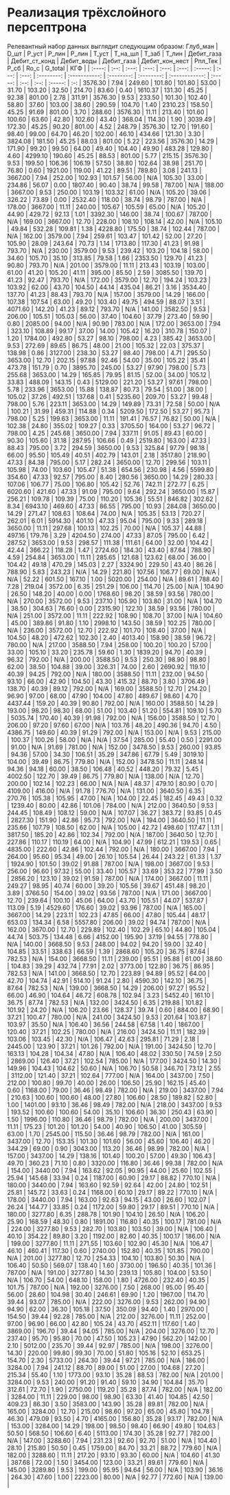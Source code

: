 # Реализация трёхслойного персептрона

Релевантный набор данных выглядит следующим образом:
Глуб_ман | D_шт | Р_уст | P_лин | Р_лин | Т_уст | Т_на_шл | Т_заб | T_лин | Дебит_газа | Дебит_ст_конд | Дебит_воды | Дебит_газа | Дебит_кон_нест | Рпл_Тек | P_сб | Ro_c | G_total | КГФ | 
| :----: | :--: | :---: | :---: | :---: | :---: | :-----: | :---: | :---: | :--------: | :-----------: | :--------: | :--------: | :------------: | :-----: | :--: | :--: | :-----: | :-: |
3576.30 | 7.94 | 249.60 | 101.80 | 101.80 | 53.00 | 31.70 | 103.20 | 32.50 | 214.70 | 83.60 | 0.40 | 1610.37 | 131.30 | 45.25 | 92.38 | 801.00 | 2.78 | 311.91 | 
3576.30 | 9.53 | 233.50 | 101.30 | 102.40 | 58.80 | 37.60 | 103.00 | 38.60 | 290.59 | 104.70 | 1.40 | 2310.23 | 158.50 | 45.25 | 91.69 | 801.00 | 3.70 | 288.60 | 
3576.30 | 11.11 | 213.40 | 101.60 | 100.60 | 63.60 | 42.80 | 102.60 | 43.40 | 368.04 | 114.30 | 1.90 | 3039.49 | 172.30 | 45.25 | 90.20 | 801.00 | 4.52 | 248.79 | 
3576.30 | 12.70 | 191.60 | 98.40 | 99.00 | 64.70 | 46.20 | 102.00 | 46.10 | 434.66 | 121.30 | 3.30 | 3824.08 | 181.50 | 45.25 | 88.03 | 801.00 | 5.22 | 223.56 | 
3576.30 | 14.29 | 171.90 | 99.20 | 99.50 | 64.00 | 49.40 | 104.40 | 49.90 | 483.28 | 129.80 | 4.60 | 4299.10 | 190.60 | 45.25 | 88.53 | 801.00 | 5.77 | 215.15 | 
3576.30 | 9.53 | 199.50 | 106.36 | 106.19 | 57.50 | 38.80 | 102.64 | 38.98 | 251.70 | 76.80 | 0.60 | 1921.00 | 119.00 | 41.22 | 89.51 | 789.80 | 3.08 | 241.13 | 
3667.00 | 7.94 | 252.00 | 102.93 | 101.57 | 56.00 | N/A | 105.30 | 33.00 | 234.86 | 56.07 | 0.00 | 1807.40 | 90.40 | 38.74 | 99.58 | 787.00 | N/A | 188.00 | 
3667.00 | 9.53 | 250.00 | 103.19 | 103.32 | 61.00 | N/A | 105.20 | 39.06 | 326.22 | 73.89 | 0.00 | 2532.40 | 118.00 | 38.74 | 98.79 | 787.00 | N/A | 178.00 | 
3667.00 | 11.11 | 240.00 | 105.67 | 105.59 | 65.00 | N/A | 105.20 | 44.90 | 429.72 | 92.13 | 1.01 | 3392.30 | 146.00 | 38.74 | 100.67 | 787.00 | N/A | 169.00 | 
3667.00 | 12.70 | 228.00 | 108.10 | 108.14 | 42.00 | N/A | 105.10 | 49.84 | 532.28 | 109.81 | 1.38 | 4228.80 | 175.50 | 38.74 | 102.44 | 787.00 | N/A | 162.00 | 
3579.00 | 7.94 | 259.61 | 103.47 | 101.42 | 52.00 | 27.20 | 105.90 | 28.09 | 243.64 | 70.73 | 1.14 | 1713.80 | 117.30 | 41.23 | 91.98 | 793.70 | N/A | 230.00 | 
3579.00 | 9.53 | 239.42 | 103.20 | 104.18 | 58.00 | 34.60 | 105.70 | 35.10 | 313.85 | 79.58 | 1.66 | 2353.50 | 129.70 | 41.23 | 90.80 | 793.70 | N/A | 201.00 | 
3579.00 | 11.11 | 213.43 | 103.19 | 103.00 | 61.00 | 41.20 | 105.20 | 41.11 | 395.00 | 85.50 | 2.59 | 3085.50 | 139.70 | 41.23 | 92.47 | 793.70 | N/A | 172.00 | 
3579.00 | 12.70 | 194.24 | 103.23 | 103.92 | 62.00 | 43.70 | 104.50 | 44.14 | 435.04 | 86.21 | 3.16 | 3534.40 | 137.70 | 41.23 | 88.43 | 793.70 | N/A | 157.00 | 
3579.00 | 14.29 | 166.00 | 107.38 | 107.54 | 63.00 | 49.20 | 103.40 | 49.75 | 494.59 | 88.07 | 3.51 | 4071.60 | 142.20 | 41.23 | 89.12 | 793.70 | N/A | 141.00 | 
3582.50 | 9.53 | 206.00 | 105.51 | 105.03 | 56.00 | 37.40 | 104.60 | 37.79 | 273.40 | 59.90 | 0.80 | 2085.00 | 94.00 | N/A | 90.90 | 783.00 | N/A | 172.00 | 
3653.00 | 7.94 | 323.10 | 108.89 | 99.17 | 37.00 | 14.00 | 105.42 | 16.20 | 310.78 | 150.07 | 1.20 | 1784.00 | 492.80 | 53.27 | 98.10 | 798.00 | 4.23 | 385.42 | 
3653.00 | 9.53 | 272.69 | 89.65 | 86.75 | 48.00 | 21.00 | 105.32 | 22.03 | 375.37 | 138.98 | 0.86 | 3127.00 | 238.30 | 53.27 | 98.40 | 798.00 | 4.71 | 295.50 | 
3653.00 | 12.70 | 202.15 | 97.88 | 92.46 | 54.00 | 35.00 | 105.22 | 35.41 | 473.78 | 151.79 | 0.70 | 3895.70 | 245.00 | 53.27 | 97.90 | 798.00 | 5.73 | 255.68 | 
3653.00 | 14.29 | 165.85 | 79.95 | 81.15 | 52.00 | 34.00 | 105.12 | 33.83 | 488.09 | 143.15 | 0.43 | 5129.00 | 221.20 | 53.27 | 97.61 | 798.00 | 5.78 | 233.96 | 
3653.00 | 15.88 | 138.87 | 80.73 | 79.54 | 51.00 | 38.00 | 105.02 | 37.26 | 492.51 | 137.68 | 0.41 | 5235.60 | 209.70 | 53.27 | 99.48 | 798.00 | 5.76 | 223.11 | 
3653.00 | 14.29 | 149.89 | 73.31 | 72.58 | 50.00 | N/A | 100.21 | 31.99 | 459.31 | 114.88 | 0.34 | 5209.50 | 172.50 | 53.27 | 95.73 | 798.00 | 5.25 | 199.63 | 
3653.00 | 11.11 | 191.41 | 76.57 | 76.82 | 50.00 | N/A | 102.38 | 24.80 | 355.02 | 109.27 | 0.33 | 3705.50 | 164.00 | 53.27 | 96.72 | 798.00 | 4.25 | 245.68 | 
3650.00 | 7.94 | 337.11 | 91.05 | 89.43 | 60.00 | 90.30 | 105.60 | 31.18 | 287.95 | 106.66 | 0.49 | 2519.80 | 163.00 | 47.33 | 88.43 | 795.00 | 3.72 | 294.59 | 
3650.00 | 9.53 | 325.84 | 97.79 | 98.18 | 66.00 | 95.50 | 105.49 | 40.51 | 402.79 | 143.01 | 2.18 | 3517.80 | 218.90 | 47.33 | 84.38 | 795.00 | 5.17 | 282.24 | 
3650.00 | 12.70 | 299.56 | 103.11 | 105.98 | 74.00 | 103.60 | 105.47 | 51.38 | 654.56 | 230.98 | 4.56 | 5599.80 | 354.60 | 47.33 | 92.57 | 795.00 | 8.40 | 280.56 | 
3650.00 | 14.29 | 280.33 | 107.06 | 106.77 | 75.00 | 106.80 | 105.42 | 52.76 | 742.11 | 272.77 | 6.25 | 6020.60 | 421.60 | 47.33 | 91.09 | 795.00 | 9.64 | 292.24 | 
3650.00 | 15.87 | 256.21 | 109.78 | 109.39 | 75.00 | 110.20 | 105.36 | 55.51 | 846.82 | 302.62 | 8.34 | 6943.10 | 469.60 | 47.33 | 86.55 | 795.00 | 10.93 | 284.08 | 
3650.00 | 14.29 | 271.47 | 108.63 | 108.64 | 74.00 | N/A | 105.35 | 53.13 | 720.27 | 262.01 | 6.01 | 5914.30 | 401.10 | 47.33 | 95.04 | 795.00 | 9.33 | 289.18 | 
3650.00 | 11.11 | 297.68 | 100.13 | 102.25 | 70.00 | N/A | 105.37 | 44.88 | 497.16 | 179.76 | 3.29 | 4204.50 | 274.00 | 47.33 | 87.05 | 795.00 | 6.42 | 287.52 | 
3653.00 | 9.53 | 298.57 | 111.38 | 111.61 | 64.00 | 32.00 | 104.42 | 42.44 | 366.22 | 118.28 | 1.47 | 2724.60 | 184.30 | 43.40 | 87.64 | 788.90 | 4.59 | 254.84 | 
3653.00 | 11.11 | 285.65 | 121.68 | 123.62 | 68.00 | 36.00 | 104.42 | 49.18 | 470.29 | 145.03 | 2.27 | 3324.90 | 229.50 | 43.40 | 86.26 | 788.90 | 5.83 | 243.23 | 
N/A | 14.29 | 221.80 | 107.56 | 106.77 | 69.00 | N/A | N/A | 52.22 | 601.50 | 167.10 | 1.00 | 5020.00 | 254.00 | N/A | 89.61 | 788.40 | 7.28 | 219.04 | 
3572.00 | 6.35 | 251.29 | 106.00 | 114.70 | 25.00 | N/A | 104.90 | 26.50 | 148.20 | 40.00 | 0.00 | 1768.60 | 98.20 | 38.59 | 93.56 | 780.00 | N/A | 270.00 | 
3572.00 | 9.53 | 237.10 | 105.90 | 103.80 | 31.00 | N/A | 104.70 | 38.50 | 304.63 | 76.60 | 0.00 | 2315.90 | 122.10 | 38.59 | 93.56 | 780.00 | N/A | 251.00 | 
3572.00 | 11.11 | 222.92 | 108.90 | 108.70 | 37.00 | N/A | 104.60 | 45.00 | 389.86 | 91.80 | 1.10 | 2998.10 | 143.50 | 38.59 | 102.25 | 780.00 | N/A | 236.00 | 
3572.00 | 12.70 | 222.92 | 101.70 | 108.40 | 37.00 | N/A | 104.50 | 48.20 | 472.62 | 102.30 | 2.40 | 4013.40 | 158.90 | 38.59 | 96.72 | 780.00 | N/A | 217.00 | 
3588.50 | 7.94 | 258.00 | 100.20 | 100.20 | 57.00 | 33.00 | 105.10 | 33.20 | 235.78 | 59.60 | 1.30 | 1839.20 | 94.70 | 40.39 | 96.32 | 792.00 | N/A | 200.00 | 
3588.50 | 9.53 | 250.30 | 98.90 | 98.80 | 62.00 | 38.50 | 104.88 | 39.00 | 326.31 | 74.00 | 2.60 | 2690.92 | 119.10 | 40.39 | 94.25 | 792.00 | N/A | 180.00 | 
3588.50 | 11.11 | 232.00 | 94.50 | 93.10 | 66.00 | 42.90 | 104.50 | 43.30 | 415.32 | 88.70 | 3.80 | 3706.49 | 138.70 | 40.39 | 89.12 | 792.00 | N/A | 169.00 | 
3588.50 | 12.70 | 214.20 | 96.90 | 97.00 | 68.00 | 47.90 | 104.00 | 47.80 | 489.67 | 98.60 | 4.70 | 4437.44 | 159.20 | 40.39 | 90.80 | 792.00 | N/A | 160.00 | 
3588.50 | 14.29 | 193.00 | 98.20 | 98.30 | 68.00 | 51.00 | 103.40 | 51.20 | 554.81 | 109.10 | 5.70 | 5035.74 | 170.40 | 40.39 | 91.98 | 792.00 | N/A | 156.00 | 
3588.50 | 12.70 | 206.00 | 97.20 | 97.60 | 67.00 | N/A | 103.76 | 48.20 | 490.36 | 94.70 | 4.50 | 4386.75 | 149.60 | 40.39 | 91.29 | 792.00 | N/A | 153.00 | 
N/A | 9.53 | 215.00 | 100.37 | 100.26 | 58.00 | N/A | N/A | 37.54 | 285.00 | 55.40 | 0.50 | 2291.00 | 91.00 | N/A | 91.69 | 781.00 | N/A | 152.00 | 
3478.50 | 9.53 | 260.00 | 93.85 | 94.36 | 57.00 | 34.30 | 106.51 | 35.29 | 347.86 | 67.79 | 5.49 | 3019.10 | 104.00 | 39.49 | 86.75 | 779.80 | N/A | 152.00 | 
3478.50 | 11.11 | 248.14 | 94.36 | 94.18 | 60.00 | 38.50 | 106.48 | 40.52 | 448.20 | 79.32 | 5.45 | 4002.50 | 122.70 | 39.49 | 86.75 | 779.80 | N/A | 138.00 | 
N/A | 12.70 | 200.00 | 102.14 | 102.23 | 66.00 | N/A | N/A | 48.37 | 479.10 | 80.90 | 0.70 | 4109.00 | 416.00 | N/A | 91.78 | 776.70 | N/A | 131.00 | 
3640.50 | 6.35 | 270.76 | 105.38 | 105.95 | 47.00 | N/A | 104.00 | 22.45 | 182.45 | 49.43 | 0.32 | 1239.40 | 80.00 | 42.86 | 101.06 | 784.00 | N/A | 212.00 | 
3640.50 | 9.53 | 244.45 | 108.49 | 108.12 | 59.00 | N/A | 107.07 | 36.27 | 383.72 | 93.85 | 0.45 | 2827.30 | 151.90 | 42.86 | 95.73 | 792.00 | N/A | 194.00 | 
3640.50 | 11.11 | 235.66 | 107.79 | 108.50 | 62.00 | N/A | 105.00 | 42.72 | 498.60 | 117.47 | 1.11 | 3817.50 | 185.20 | 42.86 | 102.34 | 792.00 | N/A | 187.00 | 
3640.50 | 12.70 | 227.86 | 110.17 | 110.19 | 64.00 | N/A | 104.90 | 47.99 | 612.21 | 139.53 | 0.65 | 4835.00 | 222.60 | 42.86 | 102.44 | 792.00 | N/A | 180.00 | 
3667.00 | 7.94 | 264.00 | 95.60 | 95.34 | 49.00 | 26.10 | 105.54 | 26.44 | 243.22 | 61.33 | 1.37 | 1924.90 | 101.50 | 39.02 | 91.88 | 787.00 | N/A | 198.00 | 
3667.00 | 9.53 | 256.00 | 96.60 | 97.32 | 55.00 | 33.40 | 105.57 | 33.69 | 353.22 | 77.99 | 3.50 | 2856.20 | 123.10 | 39.02 | 91.59 | 787.00 | N/A | 174.00 | 
3667.00 | 11.11 | 249.27 | 98.95 | 40.74 | 60.00 | 39.20 | 105.56 | 39.67 | 451.48 | 98.20 | 3.89 | 3766.50 | 154.00 | 39.02 | 93.56 | 787.00 | N/A | 171.00 | 
3667.00 | 12.70 | 239.64 | 100.10 | 45.06 | 64.00 | 43.70 | 105.51 | 44.07 | 537.87 | 113.09 | 5.19 | 4529.60 | 176.60 | 39.02 | 93.96 | 787.00 | N/A | 165.00 | 
3667.00 | 14.29 | 223.11 | 102.23 | 47.85 | 66.00 | 47.80 | 105.44 | 48.17 | 653.03 | 134.34 | 6.58 | 5557.80 | 206.00 | 39.02 | 94.74 | 787.00 | N/A | 162.00 | 
3670.00 | 12.70 | 229.89 | 102.40 | 102.29 | 65.10 | 44.80 | 105.04 | 44.74 | 503.75 | 134.48 | 6.66 | 4152.00 | 195.90 | 37.19 | 94.55 | 778.80 | N/A | 140.00 | 
3668.50 | 9.53 | 248.00 | 94.02 | 94.20 | 59.00 | 32.40 | 104.85 | 33.51 | 338.63 | 66.59 | 1.39 | 2868.60 | 105.20 | 36.75 | 87.64 | 782.53 | N/A | 154.00 | 
3668.50 | 11.11 | 239.00 | 95.51 | 95.88 | 61.00 | 38.60 | 104.83 | 39.29 | 432.74 | 77.91 | 2.02 | 3773.00 | 122.80 | 36.75 | 86.95 | 782.53 | N/A | 141.00 | 
3668.50 | 12.70 | 223.89 | 94.89 | 95.52 | 64.00 | 42.70 | 104.74 | 42.91 | 514.10 | 91.24 | 2.80 | 4590.30 | 142.10 | 36.75 | 87.64 | 782.53 | N/A | 139.00 | 
3668.50 | 14.29 | 206.00 | 97.27 | 95.52 | 66.00 | 46.90 | 104.64 | 46.72 | 608.78 | 102.94 | 3.23 | 5452.40 | 161.10 | 36.75 | 87.74 | 782.53 | N/A | 132.00 | 
3424.50 | 6.35 | 219.88 | 101.82 | 101.92 | 24.20 | N/A | 106.20 | 23.66 | 128.37 | 39.74 | 0.60 | 884.00 | 68.90 | 37.21 | 100.47 | 780.00 | N/A | 241.00 | 
3424.50 | 9.53 | 201.64 | 103.87 | 103.97 | 35.50 | N/A | 106.40 | 36.56 | 244.58 | 67.58 | 1.40 | 1867.00 | 120.40 | 37.21 | 102.25 | 780.00 | N/A | 216.00 | 
3424.50 | 11.11 | 182.39 | 103.06 | 103.45 | 42.30 | N/A | 106.47 | 42.63 | 295.81 | 71.29 | 2.18 | 2445.00 | 123.90 | 37.21 | 101.26 | 792.00 | N/A | 191.00 | 
3424.50 | 12.70 | 163.13 | 104.28 | 104.34 | 47.80 | N/A | 106.40 | 48.02 | 330.50 | 74.59 | 2.50 | 2869.00 | 126.40 | 37.21 | 102.54 | 785.00 | N/A | 177.00 | 
3424.50 | 14.30 | 149.96 | 104.43 | 104.62 | 50.60 | N/A | 106.70 | 50.58 | 346.70 | 73.12 | 2.55 | 3112.00 | 121.40 | 37.21 | 102.64 | 777.00 | N/A | 164.00 | 
3437.00 | 7.50 | 212.00 | 100.80 | 99.70 | 40.00 | 26.00 | 106.50 | 25.90 | 162.15 | 45.40 | 0.60 | 1168.00 | 79.00 | 36.46 | 98.49 | 782.00 | N/A | 219.00 | 
3437.00 | 7.94 | 210.63 | 100.60 | 100.60 | 48.00 | 27.80 | 106.60 | 28.50 | 189.82 | 52.80 | 1.00 | 1401.00 | 93.10 | 36.46 | 98.49 | 782.00 | N/A | 218.00 | 
3437.00 | 9.53 | 193.52 | 100.60 | 100.60 | 54.00 | 35.10 | 106.60 | 36.30 | 250.43 | 63.90 | 1.50 | 1996.00 | 110.80 | 36.46 | 98.79 | 782.00 | N/A | 200.00 | 
3437.00 | 11.11 | 175.23 | 101.20 | 101.20 | 54.00 | 40.90 | 106.50 | 41.00 | 305.59 | 63.00 | 1.70 | 2545.00 | 115.50 | 36.46 | 98.79 | 782.00 | N/A | 161.00 | 
3437.00 | 12.70 | 153.35 | 101.30 | 101.60 | 56.00 | 45.60 | 106.40 | 46.20 | 344.29 | 69.00 | 0.90 | 3043.00 | 113.20 | 36.46 | 98.99 | 782.00 | N/A | 157.00 | 
3437.00 | 14.29 | 138.16 | 101.40 | 100.20 | 57.00 | 49.30 | 106.43 | 49.70 | 360.23 | 71.10 | 0.80 | 3320.00 | 116.80 | 36.46 | 99.38 | 782.00 | N/A | 154.00 | 
3440.00 | 7.94 | 163.62 | 92.05 | 90.95 | 44.00 | 25.60 | 102.55 | 25.94 | 145.68 | 33.94 | 0.24 | 1187.00 | 60.90 | 29.17 | 88.82 | 770.10 | N/A | 180.00 | 
3440.00 | 7.94 | 163.60 | 92.59 | 92.64 | 42.00 | 24.80 | 102.51 | 25.81 | 145.72 | 33.63 | 0.24 | 1168.00 | 60.10 | 29.17 | 89.22 | 770.10 | N/A | 178.00 | 
3440.00 | 7.94 | 163.00 | 92.63 | 94.15 | 43.00 | 26.60 | 102.07 | 26.24 | 144.77 | 33.85 | 0.24 | 1172.00 | 59.80 | 29.17 | 89.51 | 770.10 | N/A | 180.00 | 
3277.80 | 6.35 | 288.78 | 101.90 | 104.10 | 26.50 | N/A | 106.20 | 25.90 | 168.59 | 48.30 | 0.80 | 1891.00 | 116.80 | 40.35 | 100.17 | 781.00 | N/A | 224.00 | 
3277.80 | 9.53 | 282.70 | 103.80 | 103.50 | 39.00 | N/A | 106.40 | 40.10 | 354.22 | 89.80 | 3.20 | 1192.00 | 82.60 | 40.35 | 100.17 | 186.00 | N/A | 199.00 | 
3277.80 | 11.11 | 271.55 | 103.60 | 102.90 | 45.30 | N/A | 106.47 | 46.10 | 460.41 | 117.30 | 0.60 | 2740.00 | 152.80 | 40.35 | 101.85 | 790.00 | N/A | 201.00 | 
3277.80 | 12.70 | 254.33 | 104.10 | 103.80 | 50.30 | N/A | 106.40 | 50.50 | 569.07 | 138.40 | 1.60 | 3730.00 | 196.50 | 40.35 | 101.36 | 787.00 | N/A | 191.00 | 
3277.80 | 14.30 | 239.13 | 105.80 | 104.00 | 53.50 | N/A | 106.70 | 54.00 | 648.10 | 158.00 | 1.80 | 4726.00 | 232.40 | 40.35 | 101.75 | 787.00 | N/A | 192.00 | 
3276.00 | 7.50 | 268.00 | 95.00 | 95.40 | 56.00 | 28.60 | 104.98 | 30.40 | 246.61 | 69.90 | 1.20 | 1967.00 | 114.70 | 39.44 | 93.07 | 785.00 | N/A | 222.00 | 
3276.00 | 9.53 | 262.00 | 94.90 | 94.90 | 62.00 | 36.30 | 105.18 | 37.50 | 350.09 | 94.40 | 1.40 | 2970.00 | 154.50 | 39.44 | 92.28 | 785.00 | N/A | 212.00 | 
3276.00 | 11.11 | 252.00 | 97.00 | 96.90 | 66.00 | 42.80 | 105.24 | 43.70 | 452.11 | 117.60 | 1.40 | 3869.00 | 196.70 | 39.44 | 94.05 | 785.00 | N/A | 204.00 | 
3276.00 | 12.70 | 237.40 | 95.70 | 95.80 | 70.00 | 47.50 | 105.23 | 47.90 | 562.20 | 142.00 | 2.10 | 5012.00 | 235.70 | 39.44 | 92.97 | 785.00 | N/A | 198.00 | 
3276.00 | 14.30 | 220.00 | 99.80 | 99.30 | 70.00 | 51.80 | 105.16 | 52.10 | 653.25 | 154.70 | 2.30 | 5733.00 | 264.30 | 39.44 | 97.21 | 785.00 | N/A | 186.00 | 
3284.00 | 7.94 | 241.12 | 88.70 | 89.00 | 51.00 | 27.00 | 104.68 | 27.20 | 215.34 | 55.40 | 1.10 | 1773.00 | 93.10 | 35.28 | 88.53 | 782.00 | N/A | 201.00 | 
3284.00 | 9.53 | 240.00 | 91.20 | 91.40 | 59.10 | 34.90 | 104.84 | 35.70 | 312.61 | 72.70 | 1.90 | 2750.00 | 119.20 | 35.28 | 87.74 | 782.00 | N/A | 182.00 | 
3284.00 | 11.11 | 229.00 | 98.00 | 98.90 | 63.30 | 41.40 | 104.85 | 42.50 | 409.23 | 86.30 | 3.50 | 3583.00 | 143.90 | 35.28 | 89.81 | 782.00 | N/A | 165.00 | 
3284.00 | 12.70 | 215.00 | 98.60 | 97.20 | 65.00 | 45.80 | 104.78 | 46.30 | 479.09 | 93.50 | 4.70 | 4165.00 | 156.80 | 35.28 | 93.17 | 782.00 | N/A | 153.00 | 
3284.00 | 14.29 | 198.00 | 98.50 | 98.40 | 66.90 | 49.80 | 104.63 | 50.50 | 568.50 | 106.60 | 6.40 | 5113.00 | 174.30 | 35.28 | 92.77 | 782.00 | N/A | 147.00 | 
3288.60 | 7.94 | 231.23 | 92.60 | 92.70 | 51.00 | N/A | 104.40 | 28.10 | 215.80 | 50.50 | 0.45 | 1759.00 | 84.70 | 33.21 | 88.72 | 779.60 | N/A | 182.00 | 
3288.60 | 11.11 | 217.20 | 93.10 | 93.30 | 60.00 | N/A | 104.60 | 41.30 | 387.68 | 72.00 | 1.50 | 3454.00 | 123.00 | 33.21 | 89.61 | 779.60 | N/A | 145.00 | 
3289.80 | 9.53 | 199.00 | 95.95 | 94.64 | 56.00 | N/A | 103.90 | 36.16 | 264.30 | 47.60 | 1.00 | 2223.00 | 80.00 | N/A | 92.77 | 772.60 | N/A | 139.00 | 
